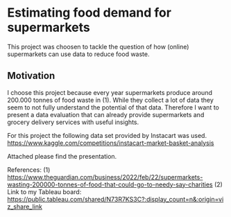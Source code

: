 # Estimating food demand for supermarkets
This project was choosen to tackle the question of how (online) supermarkets can use data to reduce food waste.

## Motivation
I choose this project because every year supermarkets produce around 200.000 tonnes of food waste in (1). While they collect a lot of data they seem to not fully understand the potential of that data. Therefore I want to present a data evaluation that can already provide supermarkets and grocery delivery services with useful insights.

For this project the following data set provided by Instacart was used. https://www.kaggle.com/competitions/instacart-market-basket-analysis

Attached please find the presentation.


References:
(1) https://www.theguardian.com/business/2022/feb/22/supermarkets-wasting-200000-tonnes-of-food-that-could-go-to-needy-say-charities
(2) Link to my Tableau board: https://public.tableau.com/shared/N73R7KS3C?:display_count=n&:origin=viz_share_link
